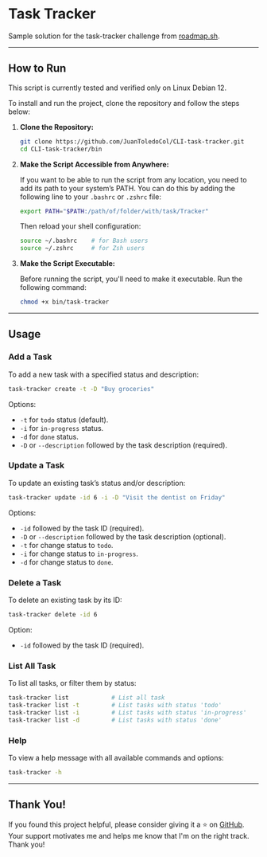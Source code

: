 # Task Tracker

Sample solution for the task-tracker challenge from [roadmap.sh](https://roadmap.sh/projects/task-tracker).

---

## How to Run

This script is currently tested and verified only on Linux Debian 12.

To install and run the project, clone the repository and follow the steps below:

1. **Clone the Repository:**

    ```bash
    git clone https://github.com/JuanToledoCol/CLI-task-tracker.git
    cd CLI-task-tracker/bin
    ```

2. **Make the Script Accessible from Anywhere:**

    If you want to be able to run the script from any location, you need to add its path to your system’s PATH. You can do this by adding the following line to your `.bashrc` or `.zshrc` file:

    ```bash
    export PATH="$PATH:/path/of/folder/with/task/Tracker"
    ```

    Then reload your shell configuration:

    ```bash
    source ~/.bashrc    # for Bash users
    source ~/.zshrc     # for Zsh users
    ```
3. **Make the Script Executable:**

   Before running the script, you'll need to make it executable. Run the following command:

    ```bash
    chmod +x bin/task-tracker
    ```
---

## Usage

### Add a Task

To add a new task with a specified status and description:

```bash
task-tracker create -t -D "Buy groceries"
```

Options:

- `-t` for `todo` status (default).
- `-i` for `in-progress` status.
- `-d` for `done` status.
- `-D` or `--description` followed by the task description (required).

### Update a Task

To update an existing task’s status and/or description:

```bash
task-tracker update -id 6 -i -D "Visit the dentist on Friday"
```

Options:

- `-id` followed by the task ID (required).
- `-D` or `--description` followed by the task description (optional).
- `-t` for change status to `todo`.
- `-i` for change status to `in-progress`.
- `-d` for change status to `done`.

### Delete a Task

To delete an existing task by its ID:

```bash
task-tracker delete -id 6
```
Option:

- `-id` followed by the task ID (required).

### List All Task

To list all tasks, or filter them by status:

```bash
task-tracker list            # List all task
task-tracker list -t         # List tasks with status 'todo'
task-tracker list -i         # List tasks with status 'in-progress'
task-tracker list -d         # List tasks with status 'done'
```

### Help

To view a help message with all available commands and options:

```bash
task-tracker -h
```

---

## Thank You!
If you found this project helpful, please consider giving it a ⭐ on [GitHub](https://github.com/JuanToledoCol/CLI-task-tracker.git).
Your support motivates me and helps me know that I'm on the right track. Thank you!
